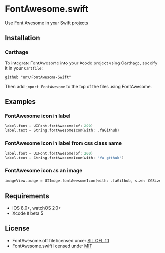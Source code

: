 # FontAwesome.swift

Use Font Awesome in your Swift projects

## Installation

### Carthage

To integrate FontAwesome into your Xcode project using Carthage, specify it in your `Cartfile`:

```ogdl
github "uny/FontAwesome-Swift"
```

Then add `import FontAwesome` to the top of the files using FontAwesome.

## Examples

### FontAwesome icon in label
```swift
label.font = UIFont.fontAwesome(of: 200)
label.text = String.fontAwesomeIcon(with: .faGithub)
```

### FontAwesome icon in label from css class name
```swift
label.font = UIFont.fontAwesome(of: 200)
label.text = String.fontAwesomeIcon(with: "fa-github")
```

### FontAwesome icon as an image
```swift
imageView.image = UIImage.fontAwesomeIcon(with: .faGithub, size: CGSize(width: 200, height: 200), textColor: .blue, backgroundColor: .white)
```

## Requirements
* iOS 8.0+, watchOS 2.0+
* Xcode 8 beta 5

## License
- FontAwesome.otf file licensed under [SIL OFL 1.1](http://scripts.sil.org/OFL)
- FontAwesome.swift licensed under [MIT](./LICENSE)
